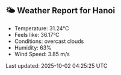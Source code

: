 <!-- WEATHER-START -->
## 🌤 Weather Report for Hanoi

- Temperature: 31.24°C
- Feels like: 36.17°C
- Conditions: overcast clouds
- Humidity: 63%
- Wind Speed: 3.85 m/s

Last updated: 2025-10-02 04:25:25 UTC
<!-- WEATHER-END -->

